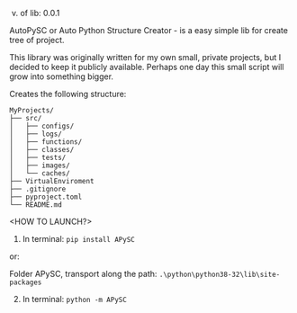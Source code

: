 
﻿<DESCRIPTION>
 v. of lib: 0.0.1

 AutoPySC or Auto Python Structure Creator - is a easy simple lib for create tree of project. 

 This library was originally written for my own small, private projects, 
but I decided to keep it publicly available. 
Perhaps one day this small script will grow into something bigger.

Creates the following structure:

```
MyProjects/
├── src/
│   ├── configs/
│   ├── logs/
│   ├── functions/
│   ├── classes/
│   ├── tests/
│   ├── images/
│   └── caches/
├── VirtualEnviroment
├── .gitignore
├── pyproject.toml
└── README.md
```

<HOW TO LAUNCH?>
 1) In terminal: ```pip install APySC```
 
 or:

 Folder APySC, transport along the path:  ```.\python\python38-32\lib\site-packages```
 
 2) In terminal: ```python -m APySC```

<CODE BY PYTHOFANOFF.>











